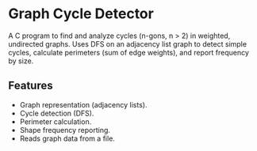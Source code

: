 # Graph Cycle Detector

A C program to find and analyze cycles (n-gons, n > 2) in weighted, undirected graphs. Uses DFS on an adjacency list graph to detect simple cycles, calculate perimeters (sum of edge weights), and report frequency by size.

## Features

- Graph representation (adjacency lists).
- Cycle detection (DFS).
- Perimeter calculation.
- Shape frequency reporting.
- Reads graph data from a file.

